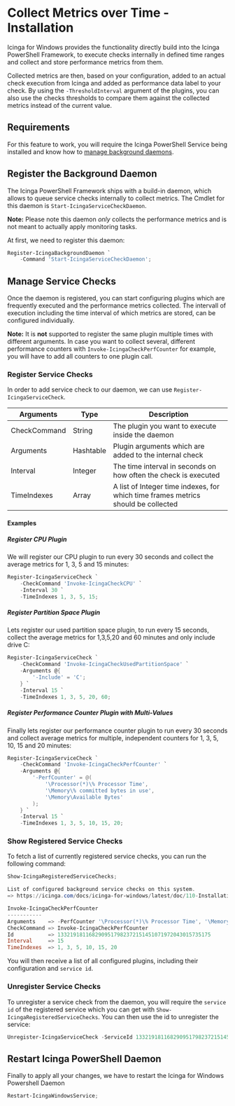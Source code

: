# Collect Metrics over Time - Installation

Icinga for Windows provides the functionality directly build into the Icinga PowerShell Framework, to execute checks internally in defined time ranges and collect and store performance metrics from them.

Collected metrics are then, based on your configuration, added to an actual check execution from Icinga and added as performance data label to your check. By using the `-ThresholdInterval` argument of the plugins, you can also use the checks thresholds to compare them against the collected metrics instead of the current value.

## Requirements

For this feature to work, you will require the Icinga PowerShell Service being installed and know how to [manage background daemons](05-Background-Daemons.md).

## Register the Background Daemon

The Icinga PowerShell Framework ships with a build-in daemon, which allows to queue service checks internally to collect metrics. The Cmdlet for this daemon is `Start-IcingaServiceCheckDaemon`.

**Note:** Please note this daemon *only* collects the performance metrics and is not meant to actually apply monitoring tasks.

At first, we need to register this daemon:

```powershell
Register-IcingaBackgroundDaemon `
    -Command 'Start-IcingaServiceCheckDaemon';
```

## Manage Service Checks

Once the daemon is registered, you can start configuring plugins which are frequently executed and the performance metrics collected. The intervall of execution including the time interval of which metrics are stored, can be configured individually.

**Note:** It is **not** supported to register the same plugin multiple times with different arguments. In case you want to collect several, different performance counters with `Invoke-IcingaCheckPerfCounter` for example, you will have to add all counters to one plugin call.

### Register Service Checks

In order to add service check to our daemon, we can use `Register-IcingaServiceCheck`.

| Arguments    | Type      | Description |
| ---          | ---       | ---         |
| CheckCommand | String    | The plugin you want to execute inside the daemon |
| Arguments    | Hashtable | Plugin arguments which are added to the internal check |
| Interval     | Integer   | The time interval in seconds on how often the check is executed |
| TimeIndexes  | Array     | A list of Integer time indexes, for which time frames metrics should be collected |

#### Examples

##### Register CPU Plugin

We will register our CPU plugin to run every 30 seconds and collect the average metrics for 1, 3, 5 and 15 minutes:

```powershell
Register-IcingaServiceCheck `
    -CheckCommand 'Invoke-IcingaCheckCPU' `
    -Interval 30 `
    -TimeIndexes 1, 3, 5, 15;
```

##### Register Partition Space Plugin

Lets register our used partition space plugin, to run every 15 seconds, collect the average metrics for 1,3,5,20 and 60 minutes and only include drive C:

```powershell
Register-IcingaServiceCheck `
    -CheckCommand 'Invoke-IcingaCheckUsedPartitionSpace' `
    -Arguments @{
        '-Include' = 'C';
    } `
    -Interval 15 `
    -TimeIndexes 1, 3, 5, 20, 60;
```

##### Register Performance Counter Plugin with Multi-Values

Finally lets register our performance counter plugin to run every 30 seconds and collect average metrics for multiple, independent counters for 1, 3, 5, 10, 15 and 20 minutes:

```powershell
Register-IcingaServiceCheck `
    -CheckCommand 'Invoke-IcingaCheckPerfCounter' `
    -Arguments @{
        '-PerfCounter' = @(
            '\Processor(*)\% Processor Time',
            '\Memory\% committed bytes in use',
            '\Memory\Available Bytes'
        );
    } `
    -Interval 15 `
    -TimeIndexes 1, 3, 5, 10, 15, 20;
```

### Show Registered Service Checks

To fetch a list of currently registered service checks, you can run the following command:

```powershell
Show-IcingaRegisteredServiceChecks;
```

```powershell
List of configured background service checks on this system.
=> https://icinga.com/docs/icinga-for-windows/latest/doc/110-Installation/06-Collect-Metrics-over-Time/

Invoke-IcingaCheckPerfCounter
-----------
Arguments    => -PerfCounter '\Processor(*)\% Processor Time', '\Memory\% committed bytes in use', '\Memory\Available Bytes'
CheckCommand => Invoke-IcingaCheckPerfCounter
Id           => 1332191811682909517982372151451071972043015735175
Interval     => 15
TimeIndexes  => 1, 3, 5, 10, 15, 20

```

You will then receive a list of all configured plugins, including their configuration and `service id`.

### Unregister Service Checks

To unregister a service check from the daemon, you will require the `service id` of the registered service which you can get with `Show-IcingaRegisteredServiceChecks`. You can then use the id to unregister the service:

```powershell
Unregister-IcingaServiceCheck -ServiceId 1332191811682909517982372151451071972043015735175;
```

## Restart Icinga PowerShell Daemon

Finally to apply all your changes, we have to restart the Icinga for Windows Powershell Daemon

```powershell
Restart-IcingaWindowsService;
```
